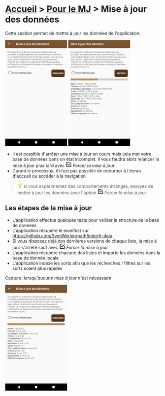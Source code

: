 # [Accueil](..) > [Pour le MJ](../navigation) > Mise à jour des données

Cette section permet de mettre à jour les données de l'application.  

<a href="../../images/gm/loaddata-first-time.png"><img src="../../images/gm/loaddata-first-time_small.jpg" title="Mise à jour des données"/></a>
<a href="../../images/gm/loaddata.png"><img src="../../images/gm/loaddata_small.jpg" title="Chargement en cours"/></a>

* Il est possible d'arrêter une mise à jour en cours mais cela met votre base de données dans un état
incomplet. Il vous faudra alors relancer la mise à jour plus tard avec ![](../../images/icons/checkbox-on.png) _Forcer la mise à jour_
* Durant le processus, il n'est pas possible de retourner à l'écran d'accueil ou accéder à la navigation

> ![](../../images/icons/tip.png) si vous expérimentez des comportements étranges, essayez de mettre
à jour les données avec l'option ![](../../images/icons/checkbox-on.png) _Forcer la mise à jour_.

## Les étapes de la mise à jour
* L'application effectue quelques tests pour valider la structure de la base de données 
* L'application récupère le manifest sur https://github.com/SvenWerlen/pathfinderfr-data
* Si vous disposez déjà des dernières versions de chaque liste, la mise à jour s'arrête sauf avec ![](../../images/icons/checkbox-on.png) _Forcer la mise à jour_
* L'application récupère chacune des listes et importe les données dans la base de donnée locale
* L'application indexe les sorts afin que les recherches / filtres sur les sorts soient plus rapides

Capture: _lorsqu'aucune mise à jour n'est nécessaire_

<a href="../../images/gm/loaddata-nochange.png"><img src="../../images/gm/loaddata-nochange_small.jpg" title="Chargement en cours"/></a>